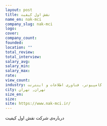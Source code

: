 ```yaml
---
layout: post
title: نقش اول کیفیت
name_en: nak-mci
company_slug: nak-mci
logo: 
cover: 
company_count:
founded:
location: ""
total_review: 
total_interview: 
salary_avg: 
salary_min: 
salary_max: 
rate: 
view_count: 
industry: کامپیوتر، فناوری اطلاعات و اینترنت
city: تهران, تهران
size_en: 
size: 
site: https://www.nak-mci.ir/
---
```


درباره‌ی شرکت نقش اول کیفیت
